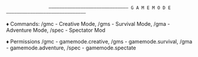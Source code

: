                     —————————————————————————————— G A M E M O D E ——————————————————————————————



♦ Commands:
/gmc - Creative Mode,
/gms - Survival Mode,
/gma - Adventure Mode,
/spec - Spectator Mod

♦ Permissions
/gmc - gamemode.creative,
/gms - gamemode.survival,
/gma - gamemode.adventure,
/spec - gamemode.spectate
